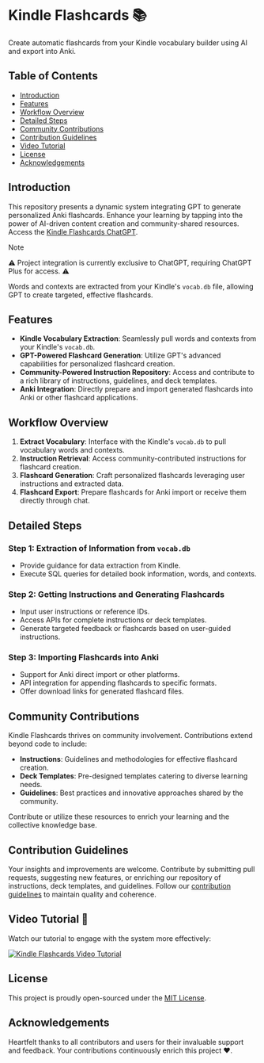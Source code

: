 # Kindle Flashcards 📚

Create automatic flashcards from your Kindle vocabulary builder using AI and export into Anki.

## Table of Contents
- [Introduction](#introduction)
- [Features](#features)
- [Workflow Overview](#workflow-overview)
- [Detailed Steps](#detailed-steps)
- [Community Contributions](#community-contributions)
- [Contribution Guidelines](#contribution-guidelines)
- [Video Tutorial](#video-tutorial)
- [License](#license)
- [Acknowledgements](#acknowledgements)

## Introduction
This repository presents a dynamic system integrating GPT to generate personalized Anki flashcards. Enhance your learning by tapping into the power of AI-driven content creation and community-shared resources. Access the [Kindle Flashcards ChatGPT](https://chat.openai.com/g/g-9wKfpW66j-kindle-flashcards).

> [!NOTE]  
> ⚠️ Project integration is currently exclusive to ChatGPT, requiring ChatGPT Plus for access. ⚠️

Words and contexts are extracted from your Kindle's `vocab.db` file, allowing GPT to create targeted, effective flashcards.

## Features
- **Kindle Vocabulary Extraction**: Seamlessly pull words and contexts from your Kindle's `vocab.db`.
- **GPT-Powered Flashcard Generation**: Utilize GPT's advanced capabilities for personalized flashcard creation.
- **Community-Powered Instruction Repository**: Access and contribute to a rich library of instructions, guidelines, and deck templates.
- **Anki Integration**: Directly prepare and import generated flashcards into Anki or other flashcard applications.

## Workflow Overview
1. **Extract Vocabulary**: Interface with the Kindle's `vocab.db` to pull vocabulary words and contexts.
2. **Instruction Retrieval**: Access community-contributed instructions for flashcard creation.
3. **Flashcard Generation**: Craft personalized flashcards leveraging user instructions and extracted data.
4. **Flashcard Export**: Prepare flashcards for Anki import or receive them directly through chat.

## Detailed Steps
### Step 1: Extraction of Information from `vocab.db`
- Provide guidance for data extraction from Kindle.
- Execute SQL queries for detailed book information, words, and contexts.

### Step 2: Getting Instructions and Generating Flashcards
- Input user instructions or reference IDs.
- Access APIs for complete instructions or deck templates.
- Generate targeted feedback or flashcards based on user-guided instructions.

### Step 3: Importing Flashcards into Anki
- Support for Anki direct import or other platforms.
- API integration for appending flashcards to specific formats.
- Offer download links for generated flashcard files.

## Community Contributions
Kindle Flashcards thrives on community involvement. Contributions extend beyond code to include:
- **Instructions**: Guidelines and methodologies for effective flashcard creation.
- **Deck Templates**: Pre-designed templates catering to diverse learning needs.
- **Guidelines**: Best practices and innovative approaches shared by the community.

Contribute or utilize these resources to enrich your learning and the collective knowledge base.

## Contribution Guidelines
Your insights and improvements are welcome. Contribute by submitting pull requests, suggesting new features, or enriching our repository of instructions, deck templates, and guidelines. Follow our [contribution guidelines](CONTRIBUTING.md) to maintain quality and coherence.

## Video Tutorial 🎥
Watch our tutorial to engage with the system more effectively:

[![Kindle Flashcards Video Tutorial](https://i.ytimg.com/vi/rKEa5SfOOuU/hqdefault.jpg?sqp=-oaymwEcCNACELwBSFXyq4qpAw4IARUAAIhCGAFwAcABBg==&rs=AOn4CLCsXD633-wVLr_wS4ESf2sdPLzKuQ)](https://youtu.be/rKEa5SfOOuU)

## License
This project is proudly open-sourced under the [MIT License](LICENSE).

## Acknowledgements
Heartfelt thanks to all contributors and users for their invaluable support and feedback. Your contributions continuously enrich this project ❤️.
